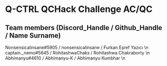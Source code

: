 # Q-CTRL QCHack Challenge AC/QC
## Team members (Discord_Handle / Github_Handle / Name Surname)

Nonsensicalinsane#5905 / nonsensicalinsane / Furkan Eşref Yazıcı \n
captain._nemo#5645 / RohitashwaChaks / Rohitashwa Chakraborty \n
Abhimanyu#4610 / Abhimanyu-K / Abhimanyu Kumbhar \n
